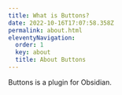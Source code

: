 ```yaml
---
title: What is Buttons?
date: 2022-10-16T17:07:58.358Z
permalink: about.html
eleventyNavigation:
  order: 1
  key: about
  title: About Buttons
---
```


Buttons is a plugin for Obsidian.
